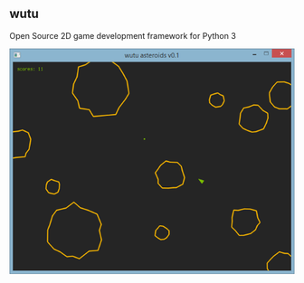 ## wutu

Open Source 2D game development framework for Python 3

![Asteroids Example](/docs/images/asteroids.png?raw=true)
